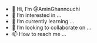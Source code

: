 - 👋 Hi, I’m @AminGhannouchi
- 👀 I’m interested in ...
- 🌱 I’m currently learning ...
- 💞️ I’m looking to collaborate on ...
- 📫 How to reach me ...

<!---
AminGhannouchi/AminGhannouchi is a ✨ special ✨ repository because its `README.md` (this file) appears on your GitHub profile.
You can click the Preview link to take a look at your changes.
--->
